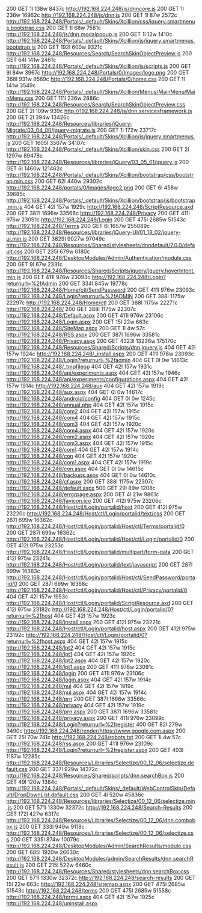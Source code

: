 200      GET        1l      138w     8437c http://192.168.224.248/js/dnncore.js
200      GET        1l      236w    16962c http://192.168.224.248/js/dnn.js
200      GET        1l       87w     2572c http://192.168.224.248/Portals/_default/Skins/Xcillion/css/jquery.smartmenus.bootstrap.css
200      GET        1l       68w     7581c http://192.168.224.248/js/dnn.modalpopup.js
200      GET        1l       12w     1410c http://192.168.224.248/Portals/_default/Skins/Xcillion/js/jquery.smartmenus.bootstrap.js
200      GET      192l      600w     9321c http://192.168.224.248/Resources/Search/SearchSkinObjectPreview.js
200      GET       64l      141w     2461c http://192.168.224.248/Portals/_default/Skins/Xcillion/js/scripts.js
200      GET        9l       84w     3967c http://192.168.224.248/Portals/0/Images/logo.png
200      GET      368l      931w     9569c http://192.168.224.248/Portals/0/home.css
200      GET        1l      141w     3549c http://192.168.224.248/Portals/_default/Skins/Xcillion/Menus/MainMenu/MainMenu.css
200      GET      111l      236w     2886c http://192.168.224.248/Resources/Search/SearchSkinObjectPreview.css
200      GET        2l      109w      939c http://192.168.224.248/js/dnn.servicesframework.js
200      GET        2l      394w    13426c http://192.168.224.248/Resources/libraries/jQuery-Migrate/03_04_00/jquery-migrate.js
200      GET        1l      172w    23717c http://192.168.224.248/Portals/_default/Skins/Xcillion/js/jquery.smartmenus.js
200      GET     1605l     3507w    34107c http://192.168.224.248/Portals/_default/Skins/Xcillion/skin.css
200      GET        2l     1297w    89478c http://192.168.224.248/Resources/libraries/jQuery/03_05_01/jquery.js
200      GET        6l     1460w   121462c http://192.168.224.248/Portals/_default/Skins/Xcillion/bootstrap/css/bootstrap.min.css
200      GET       62l      440w    29302c http://192.168.224.248/portals/0/Images/logo2.png
200      GET        6l      458w    39685c http://192.168.224.248/Portals/_default/Skins/Xcillion/bootstrap/js/bootstrap.min.js
404      GET       42l      157w     1929c http://192.168.224.248/ScriptResource.axd
200      GET      387l     1696w    33566c http://192.168.224.248/Privacy
200      GET      411l      976w    23091c http://192.168.224.248/Login
200      GET      475l     2685w    51543c http://192.168.224.248/Terms
200      GET        6l     1657w   255089c http://192.168.224.248/Resources/libraries/jQuery-UI/01_13_02/jquery-ui.min.js
200      GET     3829l     9027w    97049c http://192.168.224.248/Resources/Shared/stylesheets/dnndefault/7.0.0/default.css
200      GET      235l      679w     6180c http://192.168.224.248/DesktopModules/Admin/Authentication/module.css
200      GET        9l       67w     2331c http://192.168.224.248/Resources/Shared/Scripts/jquery/jquery.hoverIntent.min.js
200      GET      411l      976w    23093c http://192.168.224.248/Login?returnurl=%2fAdmin
200      GET      334l      845w    19778c http://192.168.224.248/Home/ctl/SendPassword
200      GET      411l      976w    23093c http://192.168.224.248/Login?returnurl=%2fADMIN
200      GET      388l     1175w    22297c http://192.168.224.248/Home/ctl
200      GET      388l     1175w    22271c http://192.168.224.248/
200      GET      388l     1175w    22307c http://192.168.224.248/Default.aspx
200      GET      411l      976w    23106c http://192.168.224.248/Login.aspx
200      GET       15l       22w      663c http://192.168.224.248/SiteMap.aspx
200      GET        1l        4w       57c http://192.168.224.248/RSS.aspx
200      GET      387l     1696w    33581c http://192.168.224.248/Privacy.aspx
200      GET     4323l    13236w   175170c http://192.168.224.248/Resources/Shared/Scripts/dnn.jquery.js
404      GET       42l      157w     1924c http://192.168.224.248/_install.aspx
200      GET      411l      976w    23093c http://192.168.224.248/Login?returnurl=%2fadmin
404      GET        0l        0w    14613c http://192.168.224.248/_tmpfileop
404      GET       42l      157w     1931c http://192.168.224.248/api/experiments.aspx
404      GET       42l      157w     1946c http://192.168.224.248/api/experiments/configurations.aspx
404      GET       42l      157w     1914c http://192.168.224.248/aux
404      GET       42l      157w     1919c http://192.168.224.248/aux.aspx
404      GET        0l        0w    14617c http://192.168.224.248/android/config
404      GET        0l        0w     1245c http://192.168.224.248/annual.php
404      GET       42l      157w     1915c http://192.168.224.248/com2
404      GET       42l      157w     1915c http://192.168.224.248/com4
404      GET       42l      157w     1915c http://192.168.224.248/com3
404      GET       42l      157w     1920c http://192.168.224.248/com4.aspx
404      GET       42l      157w     1920c http://192.168.224.248/com2.aspx
404      GET       42l      157w     1920c http://192.168.224.248/com3.aspx
404      GET       42l      157w     1915c http://192.168.224.248/com1
404      GET       42l      157w     1914c http://192.168.224.248/con
404      GET       42l      157w     1920c http://192.168.224.248/com1.aspx
404      GET       42l      157w     1919c http://192.168.224.248/con.aspx
404      GET        0l        0w    14615c http://192.168.224.248/backups.aspx
404      GET        0l        0w    14610c http://192.168.224.248/cf.aspx
200      GET      388l     1175w    22307c http://192.168.224.248/default.aspx
500      GET       29l       89w     1208c http://192.168.224.248/errorpage.aspx
200      GET        4l       21w     9861c http://192.168.224.248/favicon.ico
200      GET      412l      975w    23206c http://192.168.224.248/Host/ctl/Login/portalid/host
200      GET      412l      975w    23220c http://192.168.224.248/Host/ctl/Login/portalid/text/css
200      GET      287l      699w    16362c http://192.168.224.248/Host/ctl/Login/portalid/Host/ctl/Terms/portalid/0
200      GET      287l      699w    16362c http://192.168.224.248/Host/ctl/Login/portalid/Host/ctl/Login/portalid/0
200      GET      412l      975w    23253c http://192.168.224.248/Host/ctl/Login/portalid/multipart/form-data
200      GET      412l      975w    23241c http://192.168.224.248/Host/ctl/Login/portalid/text/javascript
200      GET      287l      699w    16383c http://192.168.224.248/Host/ctl/Login/portalid/Host/ctl/SendPassword/portalid/0
200      GET      287l      699w    16368c http://192.168.224.248/Host/ctl/Login/portalid/Host/ctl/Privacy/portalid/0
404      GET       42l      157w     1953c http://192.168.224.248/Host/ctl/Login/portalid/ScriptResource.axd
200      GET      412l      975w    23182c http://192.168.224.248/Host/ctl/Login/portalid/0?returnurl=%2fhost
404      GET       42l      157w     1923c http://192.168.224.248/install.aspx
200      GET      412l      975w    23221c http://192.168.224.248/Host/ctl/Login/portalid/host.aspx
200      GET      412l      975w    23192c http://192.168.224.248/Host/ctl/Login/portalid/0?returnurl=%2fhost.aspx
404      GET       42l      157w     1915c http://192.168.224.248/lpt2
404      GET       42l      157w     1915c http://192.168.224.248/lpt1
404      GET       42l      157w     1920c http://192.168.224.248/lpt2.aspx
404      GET       42l      157w     1920c http://192.168.224.248/lpt1.aspx
200      GET      411l      976w    23091c http://192.168.224.248/login
200      GET      411l      976w    23106c http://192.168.224.248/login.aspx
404      GET       42l      157w     1914c http://192.168.224.248/nul
404      GET       42l      157w     1919c http://192.168.224.248/nul.aspx
404      GET       42l      157w     1914c http://192.168.224.248/prn
200      GET      387l     1696w    33566c http://192.168.224.248/privacy
404      GET       42l      157w     1919c http://192.168.224.248/prn.aspx
200      GET      387l     1696w    33581c http://192.168.224.248/privacy.aspx
200      GET      411l      976w    23099c http://192.168.224.248/Login?returnurl=%2fregister
400      GET       82l      279w     3490c http://192.168.224.248/render/https://www.google.com.aspx
200      GET       25l       70w      741c http://192.168.224.248/robots.txt
200      GET        1l        4w       57c http://192.168.224.248/rss.aspx
200      GET      411l      976w    23109c http://192.168.224.248/Login?returnurl=%2fregister.aspx
200      GET      403l     1187w    12285c http://192.168.224.248/Resources/Libraries/Selectize/00_12_06/selectize.default.css
200      GET      337l      929w    14372c http://192.168.224.248/Resources/Shared/scripts/dnn.searchBox.js
200      GET       49l      120w     1384c http://192.168.224.248/Portals/_default/Skins/_default/WebControlSkin/Default/DropDownList.default.css
200      GET        4l      520w    45836c http://192.168.224.248/Resources/libraries/Selectize/00_12_06/selectize.min.js
200      GET      571l     1330w    32372c http://192.168.224.248/Search-Results
200      GET      172l      427w     6317c http://192.168.224.248/Resources/Libraries/Selectize/00_12_06/dnn.combobox.js
200      GET      333l      949w     9118c http://192.168.224.248/Resources/Libraries/Selectize/00_12_06/selectize.css
200      GET      335l      874w    10079c http://192.168.224.248/DesktopModules/Admin/SearchResults/module.css
200      GET      685l     1920w    26630c http://192.168.224.248/DesktopModules/admin/SearchResults/dnn.searchResult.js
200      GET      215l      522w     6460c http://192.168.224.248/Resources/Shared/stylesheets/dnn.searchBox.css
200      GET      571l     1330w    32372c http://192.168.224.248/search-results
200      GET       15l       22w      663c http://192.168.224.248/sitemap.aspx
200      GET      475l     2685w    51543c http://192.168.224.248/terms
200      GET      475l     2685w    51558c http://192.168.224.248/terms.aspx
404      GET       42l      157w     1925c http://192.168.224.248/uninstall.aspx

